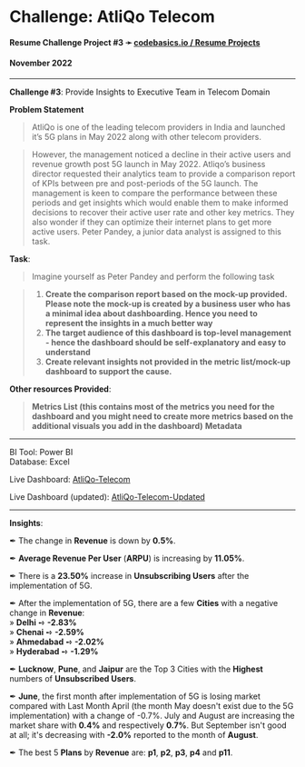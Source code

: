 # **Challenge: AtliQo Telecom**

#### Resume Challenge Project #3 ➛ [codebasics.io / Resume Projects](https://codebasics.io/event/codebasics-resume-project-challenge)
#### November 2022

---

**Challenge #3**: Provide Insights to Executive Team in Telecom Domain  
  
**Problem Statement**  
> AtliQo is one of the leading telecom providers in India and launched it’s 5G plans in May 2022 along with other telecom providers.

> However, the management noticed a decline in their active users and revenue growth post 5G launch in May 2022. Atliqo’s business director requested their analytics team to provide a comparison report of KPIs between pre and post-periods of the 5G launch. The management is keen to compare the performance between these periods and get insights which would enable them to make informed decisions to recover their active user rate and other key metrics. They also wonder if they can optimize their internet plans to get more active users.  Peter Pandey, a junior data analyst is assigned to this task.

**Task**:  
> Imagine yourself as Peter Pandey and perform the following task

> 1. **Create the comparison report based on the mock-up provided. Please note the mock-up  is created by a business user who has a minimal idea about dashboarding. Hence you need to represent the insights in a much better way**
> 2. **The target audience of this dashboard is top-level management - hence the dashboard should be self-explanatory and easy to understand**
> 3. **Create relevant insights not provided in the metric list/mock-up dashboard to support the cause.**

**Other resources Provided**:
> **Metrics List (this contains most of the metrics you need for the dashboard and you might need to create more metrics based on the additional visuals you add in the dashboard)**
> **Metadata**

---

BI Tool: Power BI  
Database: Excel  

Live Dashboard:  [AtliQo-Telecom](https://www.novypro.com/project/atliqo-telecom-by-teodor-cristia)

Live Dashboard (updated):  [AtliQo-Telecom-Updated](https://www.novypro.com/project/atliqo-telecom--by-teodor-cristia)  
  


---

**Insights**:


✒ The change in **Revenue** is down by **0.5%**.


✒ **Average Revenue Per User** (**ARPU**) is increasing by **11.05%**.


✒ There is a **23.50%** increase in **Unsubscribing Users** after the implementation of 5G.


✒ After the implementation of 5G, there are a few **Cities** with a negative change in **Revenue**:  
   » **Delhi** ➺  **-2.83%**  
   » **Chenai** ➺  **-2.59%**  
   » **Ahmedabad** ➺  **-2.02%**  
   » **Hyderabad** ➺  **-1.29%**  



✒ **Lucknow**, **Pune**, and **Jaipur** are the Top 3 Cities with the **Highest** numbers of **Unsubscribed Users**.


✒ **June**, the first month after implementation of 5G is losing market compared with Last Month April (the month May doesn't exist due to the 5G implementation) with a change of -0.7%. July and August are increasing the market share with **0.4%** and respectively **0.7%**. But September isn't good at all; it's decreasing with **-2.0%** reported to the month of **August**.


✒ The best 5 **Plans** by **Revenue** are: **p1**, **p2**, **p3**, **p4** and **p11**.

